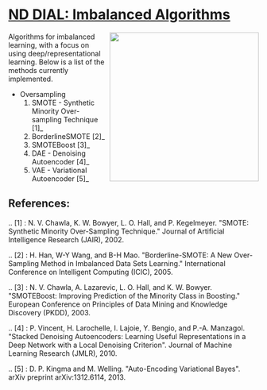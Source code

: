 # [ND DIAL: Imbalanced Algorithms](https://github.com/dialnd/imbalanced-algorithms)

<a href="http://www.icensa.com/"><img src="http://i.imgur.com/NN4vi0n.png" width="300" align="right"></a>

Algorithms for imbalanced learning, with a focus on using deep/representational learning. Below is a list of the methods currently implemented.

* Oversampling
    1. SMOTE - Synthetic Minority Over-sampling Technique [1]_
    2. BorderlineSMOTE [2]_
    3. SMOTEBoost [3]_
    4. DAE - Denoising Autoencoder [4]_
    5. VAE - Variational Autoencoder [5]_

References:
-----------

.. [1] : N. V. Chawla, K. W. Bowyer, L. O. Hall, and P. Kegelmeyer. "SMOTE: Synthetic Minority Over-Sampling Technique." Journal of Artificial Intelligence Research (JAIR), 2002.

.. [2] : H. Han, W-Y Wang, and B-H Mao. "Borderline-SMOTE: A New Over-Sampling Method in Imbalanced Data Sets Learning." International Conference on Intelligent Computing (ICIC), 2005.

.. [3] : N. V. Chawla, A. Lazarevic, L. O. Hall, and K. W. Bowyer. "SMOTEBoost: Improving Prediction of the Minority Class in Boosting." European Conference on Principles of Data Mining and Knowledge Discovery (PKDD), 2003.

.. [4] : P. Vincent, H. Larochelle, I. Lajoie, Y. Bengio, and P.-A. Manzagol. "Stacked Denoising Autoencoders: Learning Useful Representations in a Deep Network with a Local Denoising Criterion". Journal of Machine Learning Research (JMLR), 2010.

.. [5] : D. P. Kingma and M. Welling. "Auto-Encoding Variational Bayes". arXiv preprint arXiv:1312.6114, 2013.
